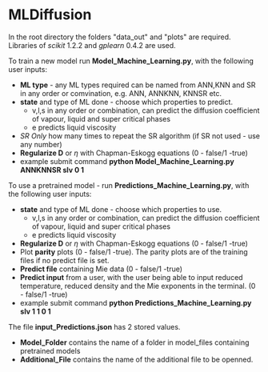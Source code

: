 # MLDiffusion
In the root directory the folders "data_out" and "plots" are required.
Libraries of _scikit_ 1.2.2 and _gplearn_ 0.4.2 are used.

To train a new model run **Model_Machine_Learning.py**, with the following user inputs:
- **ML type** - any ML types required can be named from ANN,KNN and SR in any order or comvination, e.g. ANN, ANNKNN, KNNSR etc.
- **state** and type of ML done - choose which properties to predict.
  - v,l,s in any order or combination, can predict the diffusion coefficient of vapour, liquid and super critical phases
  - e predicts liquid viscosity
- *SR Only* how many times to repeat the SR algorithm (if SR not used - use any number)
- **Regularize D** or $\eta$ with Chapman-Eskogg equations (0 - false/1 -true)
- example submit command **python Model_Machine_Learning.py ANNKNNSR slv 0 1**

To use a pretrained model - run **Predictions_Machine_Learning.py**, with the following user inputs:
- **state** and type of ML done - choose which properties to use.
  - v,l,s in any order or combination, can predict the diffusion coefficient of vapour, liquid and super critical phases
  - e predicts liquid viscosity
- **Regularize D** or $\eta$ with Chapman-Eskogg equations (0 - false/1 -true)
- Plot **parity** plots (0 - false/1 -true). The parity plots are of the training files if no predict file is set.
- **Predict file** containing Mie data (0 - false/1 -true)
- **Predict input** from a user, with the user being able to input reduced temperature, reduced density and the Mie exponents in the terminal. (0 - false/1 -true)
- example submit command **python Predictions_Machine_Learning.py slv 1 1 0 1**

The file **input_Predictions.json** has 2 stored values.
- **Model_Folder** contains the name of a folder in model_files containing pretrained models
- **Additional_File** contains the name of the additional file to be openned.
